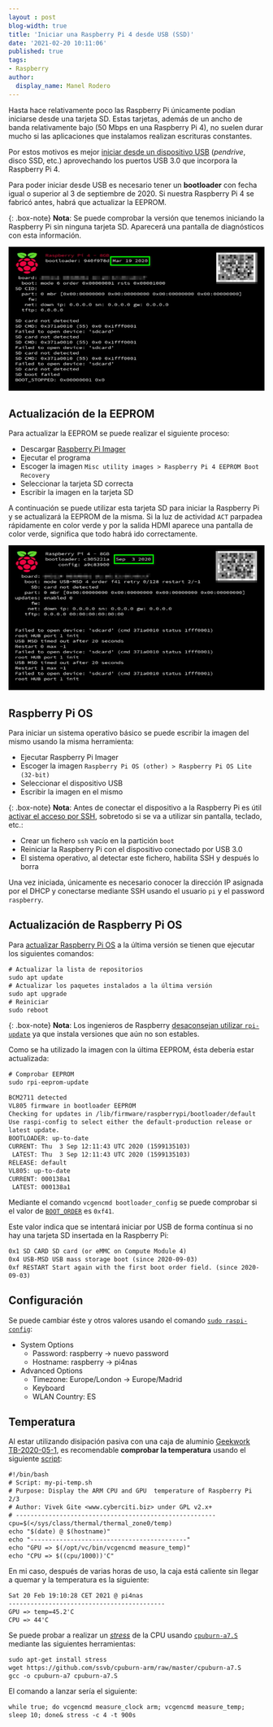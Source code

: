 ```yaml
---
layout : post
blog-width: true
title: 'Iniciar una Raspberry Pi 4 desde USB (SSD)'
date: '2021-02-20 10:11:06'
published: true
tags:
- Raspberry
author:
  display_name: Manel Rodero
---
```


Hasta hace relativamente poco las Raspberry Pi únicamente podían iniciarse desde una tarjeta SD. Estas tarjetas, además de un ancho de banda relativamente bajo (50 Mbps en una Raspberry Pi 4), no suelen durar mucho si las aplicaciones que instalamos realizan escrituras constantes.

Por estos motivos es mejor [iniciar desde un dispositivo USB](https://www.raspberrypi.org/documentation/hardware/raspberrypi/bootmodes/msd.md) (_pendrive_, disco SSD, etc.) aprovechando los puertos USB 3.0 que incorpora la Raspberry Pi 4.

Para poder iniciar desde USB es necesario tener un **bootloader** con fecha igual o superior al 3 de septiembre de 2020. Si nuestra Raspberry Pi 4 se fabricó antes, habrá que actualizar la EEPROM.

{: .box-note}
**Nota**: Se puede comprobar la versión que tenemos iniciando la Raspberry Pi sin ninguna tarjeta SD. Aparecerá una pantalla de diagnósticos con esta información.

![Bootloader sin soporte para inicio USB][1]

## Actualización de la EEPROM

Para actualizar la EEPROM se puede realizar el siguiente proceso:

* Descargar [Raspberry Pi Imager](https://www.raspberrypi.org/software/)
* Ejecutar el programa
* Escoger la imagen `Misc utility images > Raspberry Pi 4 EEPROM Boot Recovery`
* Seleccionar la tarjeta SD correcta
* Escribir la imagen en la tarjeta SD

A continuación se puede utilizar esta tarjeta SD para iniciar la Raspberry Pi y se actualizará la EEPROM de la misma. Si la luz de actividad `ACT` parpadea rápidamente en color verde y por la salida HDMI aparece una pantalla de color verde, significa que todo habrá ido correctamente.

![Bootloader con soporte para inicio USB][2]

## Raspberry Pi OS

Para iniciar un sistema operativo básico se puede escribir la imagen del mismo usando la misma herramienta:

* Ejecutar Raspberry Pi Imager
* Escoger la imagen `Raspberry Pi OS (other) > Raspberry Pi OS Lite (32-bit)`
* Seleccionar el dispositivo USB
* Escribir la imagen en el mismo

{: .box-note}
**Nota**: Antes de conectar el dispositivo a la Raspberry Pi es útil [activar el acceso por SSH](https://www.raspberrypi.org/documentation/remote-access/ssh/), sobretodo si se va a utilizar sin pantalla, teclado, etc.:

* Crear un fichero `ssh` vacío en la partición `boot`
* Reiniciar la Raspberry Pi con el dispositivo conectado por USB 3.0
* El sistema operativo, al detectar este fichero, habilita SSH y después lo borra

Una vez iniciada, únicamente es necesario conocer la dirección IP asignada por el DHCP y conectarse mediante SSH usando el usuario `pi` y el password `raspberry`.

## Actualización de Raspberry Pi OS

Para [actualizar Raspberry Pi OS](https://www.raspberrypi.org/documentation/raspbian/updating.md) a la última versión se tienen que ejecutar los siguientes comandos:

```
# Actualizar la lista de repositorios
sudo apt update
# Actualizar los paquetes instalados a la última versión
sudo apt upgrade
# Reiniciar
sudo reboot
```

{: .box-note}
**Nota**: Los ingenieros de Raspberry [desaconsejan utilizar `rpi-update`](https://www.raspberrypi.org/documentation/raspbian/applications/rpi-update.md) ya que instala versiones que aún no son estables.

Como se ha utilizado la imagen con la última EEPROM, ésta debería estar actualizada:

```
# Comprobar EEPROM
sudo rpi-eeprom-update
```
```
BCM2711 detected
VL805 firmware in bootloader EEPROM
Checking for updates in /lib/firmware/raspberrypi/bootloader/default
Use raspi-config to select either the default-production release or latest update.
BOOTLOADER: up-to-date
CURRENT: Thu  3 Sep 12:11:43 UTC 2020 (1599135103)
 LATEST: Thu  3 Sep 12:11:43 UTC 2020 (1599135103)
RELEASE: default
VL805: up-to-date
CURRENT: 000138a1
 LATEST: 000138a1
```

Mediante el comando `vcgencmd bootloader_config` se puede comprobar si el valor de [`BOOT_ORDER`](https://www.raspberrypi.org/documentation/hardware/raspberrypi/bcm2711_bootloader_config.md) es `0xf41`.

Este valor indica que se intentará iniciar por USB de forma contínua si no hay una tarjeta SD insertada en la Raspberry Pi:

```
0x1	SD CARD	SD card (or eMMC on Compute Module 4)
0x4	USB-MSD	USB mass storage boot (since 2020-09-03)
0xf	RESTART	Start again with the first boot order field. (since 2020-09-03)
```

## Configuración

Se puede cambiar éste y otros valores usando el comando [`sudo raspi-config`](https://www.raspberrypi.org/documentation/configuration/raspi-config.md):

* System Options
  * Password: raspberry &rarr; nuevo password
  * Hostname: raspberry &rarr; pi4nas
* Advanced Options
  * Timezone: Europe/London &rarr; Europe/Madrid
  * Keyboard
  * WLAN Country: ES

## Temperatura

Al estar utilizando disipación pasiva con una caja de aluminio [Geekwork TB-2020-05-1](https://amzn.to/3kbIeIL), es recomendable **comprobar la temperatura** usando el siguiente [script](https://www.cyberciti.biz/faq/linux-find-out-raspberry-pi-gpu-and-arm-cpu-temperature-command/):

```
#!/bin/bash
# Script: my-pi-temp.sh
# Purpose: Display the ARM CPU and GPU  temperature of Raspberry Pi 2/3 
# Author: Vivek Gite <www.cyberciti.biz> under GPL v2.x+
# -------------------------------------------------------
cpu=$(</sys/class/thermal/thermal_zone0/temp)
echo "$(date) @ $(hostname)"
echo "-------------------------------------------"
echo "GPU => $(/opt/vc/bin/vcgencmd measure_temp)"
echo "CPU => $((cpu/1000))'C"
```

En mi caso, después de varias horas de uso, la caja está caliente sin llegar a quemar y la temperatura es la siguiente:

```
Sat 20 Feb 19:10:28 CET 2021 @ pi4nas
-------------------------------------------
GPU => temp=45.2'C
CPU => 44'C
```

Se puede probar a realizar un [_stress_](https://core-electronics.com.au/tutorials/stress-testing-your-raspberry-pi.html) de la CPU usando [`cpuburn-a7.S`](https://github.com/ssvb/cpuburn-arm/blob/master/cpuburn-a7.S) mediante las siguientes herramientas:

```
sudo apt-get install stress
wget https://github.com/ssvb/cpuburn-arm/raw/master/cpuburn-a7.S
gcc -o cpuburn-a7 cpuburn-a7.S
```

El comando a lanzar sería el siguiente:

```
while true; do vcgencmd measure_clock arm; vcgencmd measure_temp; sleep 10; done& stress -c 4 -t 900s
```
<p></p>

[1]: /assets/img/blog/2021-02-20_image_1.png "Bootloader sin soporte para inicio USB"
[2]: /assets/img/blog/2021-02-20_image_2.png "Bootloader con soporte para inicio USB"
